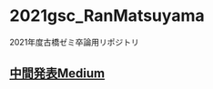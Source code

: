 # 2021gsc_RanMatsuyama
2021年度古橋ゼミ卒論用リポジトリ

## [中間発表Medium](https://medium.com/furuhashilab/%E5%9B%BD%E5%9C%9F%E5%9C%B0%E7%90%86%E9%99%A2-%E4%BD%8F%E5%B1%85%E8%A1%A8%E7%A4%BA%E4%BD%8F%E6%89%80%E3%83%87%E3%82%B8%E3%82%BF%E3%83%AB%E5%8C%96%E3%81%AE%E9%80%B2%E6%8D%97%E3%83%80%E3%83%83%E3%82%B7%E3%83%A5%E3%83%9C%E3%83%BC%E3%83%89%E4%BD%9C%E6%88%90-58f6273e9179)
